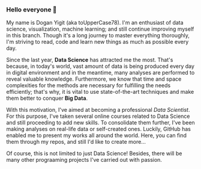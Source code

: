 ### Hello everyone 👋

My name is Dogan Yigit (aka toUpperCase78). I'm an enthusiast of data science, visualization, machine learning; and still continue improving myself in this branch. Though it's a long journey to master everything thoroughly, I'm striving to read, code and learn new things as much as possible every day.

Since the last year, **Data Science** has attracted me the most. That's because, in today's world, vast amount of data is being produced every day in digital environment and in the meantime, many analyses are performed to reveal valuable knowledge. Furthermore, we know that time and space complexities for the methods are necessary for fulfilling the needs efficiently; that's why, it is vital to use state-of-the-art techniques and make them better to conquer **Big Data**.

With this motivation, I've aimed at becoming a professional _Data Scientist_. For this purpose, I've taken several online courses related to Data Science and still proceeding to add new skills. To consolidate them further, I've been making analyses on real-life data or self-created ones. Luckily, GitHub has enabled me to present my works all around the world. Here, you can find them through my repos, and still I'd like to create more...

Of course, this is not limited to just Data Science! Besides, there will be many other prograaming projects I've carried out with passion.

<!--
**toUpperCase78/toUpperCase78** is a ✨ _special_ ✨ repository because its `README.md` (this file) appears on your GitHub profile.

Here are some ideas to get you started:

- 🔭 I’m currently working on ...
- 🌱 I’m currently learning ...
- 👯 I’m looking to collaborate on ...
- 🤔 I’m looking for help with ...
- 💬 Ask me about ...
- 📫 How to reach me: ...
- 😄 Pronouns: ...
- ⚡ Fun fact: ...
-->
